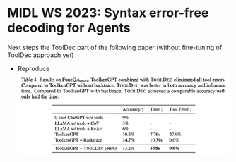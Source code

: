 # MIDL WS 2023: Syntax error-free decoding for Agents

Next steps the ToolDec part of the following paper (without fine-tuning of ToolDec approach yet)
* Reproduce ![table](./table%20to%20reproduce.png)